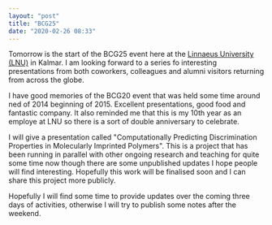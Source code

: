```yaml
---
layout: "post"
title: "BCG25"
date: "2020-02-26 08:33"
---
```

Tomorrow is the start of the BCG25 event here at the [Linnaeus University (LNU)](https://lnu.se) in Kalmar. I am looking forward to a series fo interesting presentations from both coworkers, colleagues and alumni visitors returning from across the globe.

I have good memories of the BCG20 event that was held some time around ned of 2014 beginning of 2015. Excellent presentations, good food and fantastic company. It also reminded me that this is my 10th year as an employe at LNU so there is a sort of double anniversary to celebrate.

I will give a presentation called "Computationally Predicting Discrimination Properties in Molecularly Imprinted Polymers". This is a project that has been running in parallel with other ongoing research and teaching for quite some time now though there are some unpublished updates I hope people will find interesting. Hopefully this work will be finalised soon and I can share this project more publicly.

 Hopefully I will find some time to provide updates over the coming three days of activities, otherwise I will try to publish some notes after the weekend.
